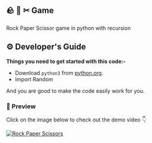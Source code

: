 ## 🪨 📄 ✂ Game
Rock Paper Scissor game in python with recursion

## ⚙️ Developer's Guide
**Things you need to get started with this code:-**
* Download `python3` from [python.org](https://www.python.org/downloads/).
* Import Random

And you are good to make the code easily work for you.

### 📄 Preview
Click on the image below to check out the demo video 👇

[![Rock Paper Scissors](https://i.ibb.co/fNBCZMs/rps.png)](https://youtu.be/wbkq-KFU5Og)

